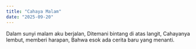 ```yaml
---
title: "Cahaya Malam"
date: "2025-09-20"
---
```


Dalam sunyi malam aku berjalan,
Ditemani bintang di atas langit,
Cahayanya lembut, memberi harapan,
Bahwa esok ada cerita baru yang menanti.
